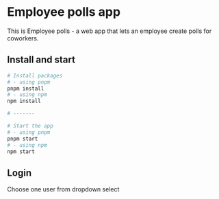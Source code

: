 # Employee polls app

This is Employee polls - a web app that lets an employee create polls for coworkers.

## Install and start

```bash
# Install packages
# - using pnpm
pnpm install
# - using npm
npm install

# -------

# Start the app
# - using pnpm
pnpm start
# - using npm
npm start
```

## Login

Choose one user from dropdown select

